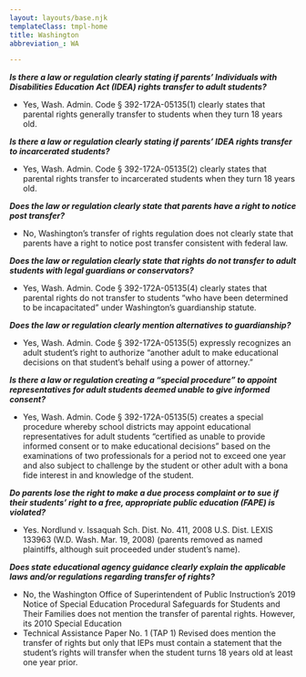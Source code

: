 ```yaml
---
layout: layouts/base.njk
templateClass: tmpl-home
title: Washington
abbreviation_: WA

---
```

**_Is there a law or regulation clearly stating if parents’ Individuals with Disabilities Education Act (IDEA) rights transfer to adult students?_**	

* Yes, Wash. Admin. Code § 392-172A-05135(1) clearly states that parental rights generally transfer to students when they turn 18 years old.

**_Is there a law or regulation clearly stating if parents’ IDEA rights transfer to incarcerated students?_**	

* Yes, Wash. Admin. Code § 392-172A-05135(2) clearly states that parental rights transfer to incarcerated students when they turn 18 years old.

**_Does the law or regulation clearly state that parents have a right to notice post transfer?_**	

* No, Washington’s transfer of rights regulation does not clearly state that parents have a right to notice post transfer consistent with federal law.

**_Does the law or regulation clearly state that rights do not transfer to adult students with legal guardians or conservators?_**	

* Yes, Wash. Admin. Code § 392-172A-05135(4) clearly states that parental rights do not transfer to students “who have been determined to be incapacitated” under Washington’s guardianship statute.

**_Does the law or regulation clearly mention alternatives to guardianship?_**	

* Yes, Wash. Admin. Code § 392-172A-05135(5) expressly recognizes an adult student’s right to authorize “another adult to make educational decisions on that student’s behalf using a power of attorney.” 

**_Is there a law or regulation creating a “special procedure” to appoint representatives for adult students deemed unable to give informed consent?_** 	

* Yes, Wash. Admin. Code § 392-172A-05135(5) creates a special procedure whereby school districts may appoint educational representatives for adult students “certified as unable to provide informed consent or to make educational decisions” based on the examinations of two professionals for a period not to exceed one year and also subject to challenge by the student or other adult with a bona fide interest in and knowledge of the student.

**_Do parents lose the right to make a due process complaint or to sue if their students’ right to a free, appropriate public education (FAPE) is violated?_**	

* Yes. Nordlund v. Issaquah Sch. Dist. No. 411, 2008 U.S. Dist. LEXIS 133963 (W.D. Wash. Mar. 19, 2008) (parents removed as named plaintiffs, although suit proceeded under student’s name).

**_Does state educational agency guidance clearly explain the applicable laws and/or regulations regarding transfer of rights?_**	

* No, the Washington Office of Superintendent of Public Instruction’s 2019 Notice of Special Education Procedural Safeguards for Students and Their Families does not mention the transfer of parental rights. However, its 2010 Special Education
* Technical Assistance Paper No. 1 (TAP 1) Revised does mention the transfer of rights but only that IEPs must contain a statement that the student’s rights will transfer when the student turns 18 years old at least one year prior.